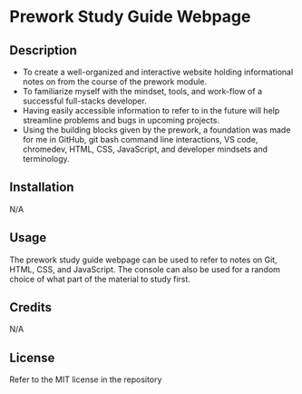 # Prework Study Guide Webpage

## Description

- To create a well-organized and interactive website holding informational notes on from the course of the prework module. 
- To familiarize myself with the mindset, tools, and work-flow of a successful full-stacks developer. 
- Having easily accessible information to refer to in the future will help streamline problems and bugs in upcoming projects. 
- Using the building blocks given by the prework, a foundation was made for me in GitHub, git bash command line interactions, VS code, chromedev, HTML, CSS, JavaScript, and developer mindsets and terminology.

## Installation

N/A

## Usage

The prework study guide webpage can be used to refer to notes on Git, HTML, CSS, and JavaScript. The console can also be used for a random choice of what part of the material to study first. 

## Credits

N/A

## License

Refer to the MIT license in the repository
